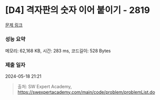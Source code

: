 # [D4] 격자판의 숫자 이어 붙이기 - 2819 

[문제 링크](https://swexpertacademy.com/main/code/problem/problemDetail.do?contestProbId=AV7I5fgqEogDFAXB) 

### 성능 요약

메모리: 62,168 KB, 시간: 283 ms, 코드길이: 528 Bytes

### 제출 일자

2024-05-18 21:21



> 출처: SW Expert Academy, https://swexpertacademy.com/main/code/problem/problemList.do